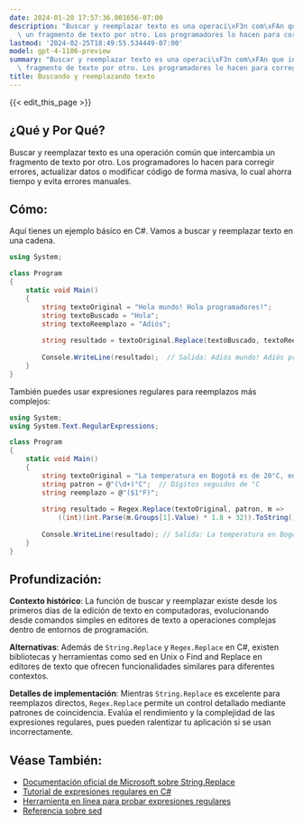 ```yaml
---
date: 2024-01-20 17:57:36.001656-07:00
description: "Buscar y reemplazar texto es una operaci\xF3n com\xFAn que intercambia\
  \ un fragmento de texto por otro. Los programadores lo hacen para corregir errores,\u2026"
lastmod: '2024-02-25T18:49:55.534449-07:00'
model: gpt-4-1106-preview
summary: "Buscar y reemplazar texto es una operaci\xF3n com\xFAn que intercambia un\
  \ fragmento de texto por otro. Los programadores lo hacen para corregir errores,\u2026"
title: Buscando y reemplazando texto
---
```


{{< edit_this_page >}}

## ¿Qué y Por Qué?
Buscar y reemplazar texto es una operación común que intercambia un fragmento de texto por otro. Los programadores lo hacen para corregir errores, actualizar datos o modificar código de forma masiva, lo cual ahorra tiempo y evita errores manuales.

## Cómo:
Aquí tienes un ejemplo básico en C#. Vamos a buscar y reemplazar texto en una cadena.

```C#
using System;

class Program
{
    static void Main()
    {
        string textoOriginal = "Hola mundo! Hola programadores!";
        string textoBuscado = "Hola";
        string textoReemplazo = "Adiós";
        
        string resultado = textoOriginal.Replace(textoBuscado, textoReemplazo);
        
        Console.WriteLine(resultado);  // Salida: Adiós mundo! Adiós programadores!
    }
}
```

También puedes usar expresiones regulares para reemplazos más complejos:

```C#
using System;
using System.Text.RegularExpressions;

class Program
{
    static void Main()
    {
        string textoOriginal = "La temperatura en Bogotá es de 20°C, en Medellín es de 24°C.";
        string patron = @"(\d+)°C";  // Dígitos seguidos de °C
        string reemplazo = @"($1°F)";
        
        string resultado = Regex.Replace(textoOriginal, patron, m => 
            ((int)(int.Parse(m.Groups[1].Value) * 1.8 + 32)).ToString() + "°F");
        
        Console.WriteLine(resultado); // Salida: La temperatura en Bogotá es de (68°F), en Medellín es de (75°F).
    }
}
```

## Profundización:
**Contexto histórico**: La función de buscar y reemplazar existe desde los primeros días de la edición de texto en computadoras, evolucionando desde comandos simples en editores de texto a operaciones complejas dentro de entornos de programación.

**Alternativas**: Además de `String.Replace` y `Regex.Replace` en C#, existen bibliotecas y herramientas como sed en Unix o Find and Replace en editores de texto que ofrecen funcionalidades similares para diferentes contextos.

**Detalles de implementación**: Mientras `String.Replace` es excelente para reemplazos directos, `Regex.Replace` permite un control detallado mediante patrones de coincidencia. Evalúa el rendimiento y la complejidad de las expresiones regulares, pues pueden ralentizar tu aplicación si se usan incorrectamente.

## Véase También:
- [Documentación oficial de Microsoft sobre String.Replace](https://docs.microsoft.com/en-us/dotnet/api/system.string.replace?view=net-7.0)
- [Tutorial de expresiones regulares en C#](https://docs.microsoft.com/en-us/dotnet/standard/base-types/regular-expressions)
- [Herramienta en línea para probar expresiones regulares](https://regexr.com/)
- [Referencia sobre sed](https://www.gnu.org/software/sed/manual/sed.html)
